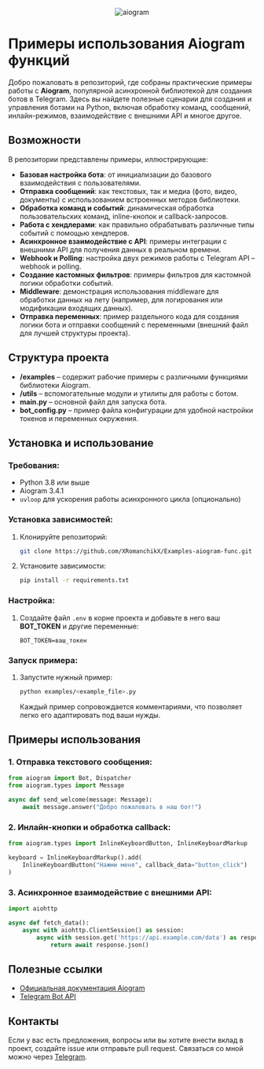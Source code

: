 <div style="text-align: center;">

![aiogram](https://docs.aiogram.dev/en/latest/_static/logo.png)

</div>


# Примеры использования Aiogram функций

Добро пожаловать в репозиторий, где собраны практические примеры работы с **Aiogram**, популярной асинхронной библиотекой для создания ботов в Telegram. Здесь вы найдете полезные сценарии для создания и управления ботами на Python, включая обработку команд, сообщений, инлайн-режимов, взаимодействие с внешними API и многое другое.

## Возможности

В репозитории представлены примеры, иллюстрирующие:

- **Базовая настройка бота**: от инициализации до базового взаимодействия с пользователями.
- **Отправка сообщений**: как текстовых, так и медиа (фото, видео, документы) с использованием встроенных методов библиотеки.
- **Обработка команд и событий**: динамическая обработка пользовательских команд, inline-кнопок и callback-запросов.
- **Работа с хендлерами**: как правильно обрабатывать различные типы событий с помощью хендлеров.
- **Асинхронное взаимодействие с API**: примеры интеграции с внешними API для получения данных в реальном времени.
- **Webhook и Polling**: настройка двух режимов работы с Telegram API – webhook и polling.
- **Создание кастомных фильтров**: примеры фильтров для кастомной логики обработки событий.
- **Middleware**: демонстрация использования middleware для обработки данных на лету (например, для логирования или модификации входящих данных).
- **Отправка переменных**: пример раздельного кода для создания логики бота и отправки сообщений с переменными (внешний файл для лучшей структуры проекта).

## Структура проекта

- **/examples** – содержит рабочие примеры с различными функциями библиотеки Aiogram.
- **/utils** – вспомогательные модули и утилиты для работы с ботом.
- **main.py** – основной файл для запуска бота.
- **bot_config.py** – пример файла конфигурации для удобной настройки токенов и переменных окружения.
  
## Установка и использование

### Требования:
- Python 3.8 или выше
- Aiogram 3.4.1
- `uvloop` для ускорения работы асинхронного цикла (опционально)

### Установка зависимостей:
1. Клонируйте репозиторий:
   ```bash
   git clone https://github.com/XRomanchikX/Examples-aiogram-func.git
   ```
2. Установите зависимости:
   ```bash
   pip install -r requirements.txt
   ```

### Настройка:
1. Создайте файл `.env` в корне проекта и добавьте в него ваш **BOT_TOKEN** и другие переменные:
   ```
   BOT_TOKEN=ваш_токен
   ```

### Запуск примера:
1. Запустите нужный пример:
   ```bash
   python examples/<example_file>.py
   ```
   Каждый пример сопровождается комментариями, что позволяет легко его адаптировать под ваши нужды.

## Примеры использования

### 1. Отправка текстового сообщения:
```python
from aiogram import Bot, Dispatcher
from aiogram.types import Message

async def send_welcome(message: Message):
    await message.answer("Добро пожаловать в наш бот!")
```

### 2. Инлайн-кнопки и обработка callback:
```python
from aiogram.types import InlineKeyboardButton, InlineKeyboardMarkup

keyboard = InlineKeyboardMarkup().add(
    InlineKeyboardButton("Нажми меня", callback_data="button_click")
)
```

### 3. Асинхронное взаимодействие с внешними API:
```python
import aiohttp

async def fetch_data():
    async with aiohttp.ClientSession() as session:
        async with session.get('https://api.example.com/data') as response:
            return await response.json()
```

## Полезные ссылки

- [Официальная документация Aiogram](https://docs.aiogram.dev/en/latest/)
- [Telegram Bot API](https://core.telegram.org/bots/api)

## Контакты

Если у вас есть предложения, вопросы или вы хотите внести вклад в проект, создайте issue или отправьте pull request. Связаться со мной можно через [Telegram](https://t.me/epandreevich).
